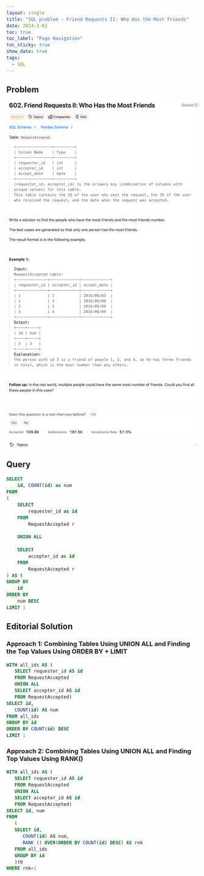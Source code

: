 ```yaml
---
layout: single
title: "SQL problem - Friend Requests II: Who Has the Most Friends"
date: 2024-3-02
toc: true
toc_label: "Page Navigation"
toc_sticky: true
show_date: true
tags:
  - SQL
---
```


## Problem

[![problem-602](/assets/images/2024-03-02_11-16-28-problem-602.png)](/assets/images/2024-03-02_11-16-28-problem-602.png)

## Query

```sql
SELECT
    id, COUNT(id) as num
FROM
(
    SELECT
        requester_id as id
    FROM
        RequestAccepted r

    UNION ALL

    SELECT
        accepter_id as id
    FROM
        RequestAccepted r
) AS t
GROUP BY
    id
ORDER BY
    num DESC
LIMIT 1
```

## Editorial Solution

### Approach 1: Combining Tables Using UNION ALL and Finding the Top Values Using ORDER BY + LIMIT

```sql
WITH all_ids AS (
   SELECT requester_id AS id
   FROM RequestAccepted
   UNION ALL
   SELECT accepter_id AS id
   FROM RequestAccepted)
SELECT id,
   COUNT(id) AS num
FROM all_ids
GROUP BY id
ORDER BY COUNT(id) DESC
LIMIT 1
```

### Approach 2: Combining Tables Using UNION ALL and Finding Top Values Using RANK()

```sql
WITH all_ids AS (
   SELECT requester_id AS id
   FROM RequestAccepted
   UNION ALL
   SELECT accepter_id AS id
   FROM RequestAccepted)
SELECT id, num
FROM
   (
   SELECT id,
      COUNT(id) AS num,
      RANK () OVER(ORDER BY COUNT(id) DESC) AS rnk
   FROM all_ids
   GROUP BY id
   )t0
WHERE rnk=1
```
